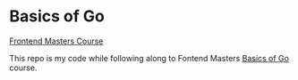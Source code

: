 # Basics of Go
[Frontend Masters Course](https://frontendmasters.com/courses/go-basics/)

This repo is my code while following along to Fontend Masters
[Basics of Go](https://frontendmasters.com/courses/go-basics/) course.

